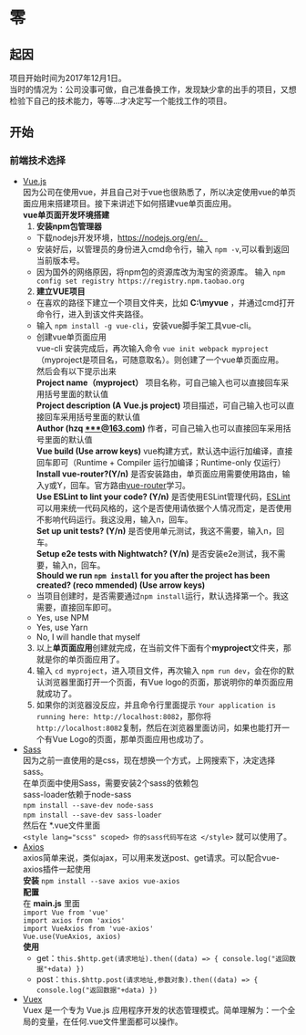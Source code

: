 # 零
## 起因
项目开始时间为2017年12月1日。<br>
当时的情况为：公司没事可做，自己准备换工作，发现缺少拿的出手的项目，又想检验下自己的技术能力，等等...才决定写一个能找工作的项目。
## 开始
### 前端技术选择
* [Vue.js](https://cn.vuejs.org/v2/guide/)<br>
因为公司在使用vue，并且自己对于vue也很熟悉了，所以决定使用vue的单页面应用来搭建项目。接下来讲述下如何搭建vue单页面应用。<br>
**vue单页面开发环境搭建**
    1. **安装npm包管理器**
    * 下载nodejs开发环境，https://nodejs.org/en/。
    * 安装好后，以管理员的身份进入cmd命令行，输入 `npm -v`,可以看到返回当前版本号。
    * 因为国外的网络原因，将npm包的资源库改为淘宝的资源库。
    输入 `npm config set registry https://registry.npm.taobao.org`
    2. **建立VUE项目**
    * 在喜欢的路径下建立一个项目文件夹，比如 **C:\myvue** ，并通过cmd打开命令行，进入到该文件夹路径。
    * 输入 `npm install -g vue-cli`，安装vue脚手架工具vue-cli。
    * 创建vue单页面应用<br>
    vue-cli 安装完成后，再次输入命令 `vue init webpack myproject`（myproject是项目名，可随意取名）。则创建了一个vue单页面应用。<br>
    然后会有以下提示出来<br>
        **Project name（myproject）** 项目名称，可自己输入也可以直接回车采用括号里面的默认值<br>
    **Project description (A Vue.js project)** 项目描述，可自己输入也可以直接回车采用括号里面的默认值<br>
    **Author (hzq <***@163.com>)** 作者，可自己输入也可以直接回车采用括号里面的默认值<br>
    **Vue build (Use arrow keys)**
    vue构建方式，默认选中运行加编译，直接回车即可（Runtime + Compiler 运行加编译；Runtime-only 仅运行）       
    **Install vue-router?(Y/n)** 是否安装路由，单页面应用需要使用路由，输入y或Y，回车。官方路由[vue-router](https://router.vuejs.org/zh-cn/)学习。<br>
    **Use ESLint to lint your code? (Y/n)** 是否使用ESLint管理代码，[ESLint](http://eslint.cn/)可以用来统一代码风格的，这个是否使用请依据个人情况而定，是否使用不影响代码运行。我这没用，输入n，回车。<br>
    **Set up unit tests? (Y/n)** 是否使用单元测试，我这不需要，输入n，回车。<br>
    **Setup e2e tests with Nightwatch? (Y/n)** 是否安装e2e测试，我不需要，输入n，回车。<br>
    **Should we run `npm install` for you after the project has been created? (reco
mmended) (Use arrow keys)** <br>
    * 当项目创建时，是否需要通过`npm install`运行，默认选择第一个。我这需要，直接回车即可。
    * Yes, use NPM
    * Yes, use Yarn
    * No, I will handle that myself
    3. 以上**单页面应用**创建就完成，在当前文件下面有个**myproject**文件夹，那就是你的单页面应用了。
    4. 输入 `cd myproject`，进入项目文件，再次输入 `npm run dev`，会在你的默认浏览器里面打开一个页面，有Vue logo的页面，那说明你的单页面应用就成功了。
    5. 如果你的浏览器没反应，并且命令行里面提示 `Your application is running here: http://localhost:8082`，那你将 `http://localhost:8082`复制，然后在浏览器里面访问，如果也能打开一个有Vue Logo的页面，那单页面应用也成功了。
* [Sass](https://www.sass.hk/)<br>
因为之前一直使用的是css，现在想换一个方式，上网搜索下，决定选择sass。<br>
在单页面中使用Sass，需要安装2个sass的依赖包<br>sass-loader依赖于node-sass<br> 
`npm install --save-dev node-sass`<br> 
`npm install --save-dev sass-loader` <br> 
然后在 *.vue文件里面<br>
`<style lang="scss" scoped> 你的sass代码写在这 </style>`
就可以使用了。
* [Axios](https://www.kancloud.cn/yunye/axios/234845)<br>
axios简单来说，类似ajax，可以用来发送post、get请求。可以配合vue-axios插件一起使用<br>
**安装**  `npm install --save axios vue-axios`<br>
**配置**  <br>
在 **main.js** 里面<br>
`import Vue from 'vue'`<br>
`import axios from 'axios'`<br>
`import VueAxios from 'vue-axios'`<br>
`Vue.use(VueAxios, axios) `<br>
**使用**
    * get：`this.$http.get(请求地址).then((data) => {
    console.log("返回数据"+data)
    })`
    * post：`this.$http.post(请求地址,参数对象).then((data) => {
    console.log("返回数据"+data)
    })`
* [Vuex](https://vuex.vuejs.org/zh-cn/intro.html)<br>
Vuex 是一个专为 Vue.js 应用程序开发的状态管理模式。简单理解为：一个全局的变量，在任何.vue文件里面都可以操作。
